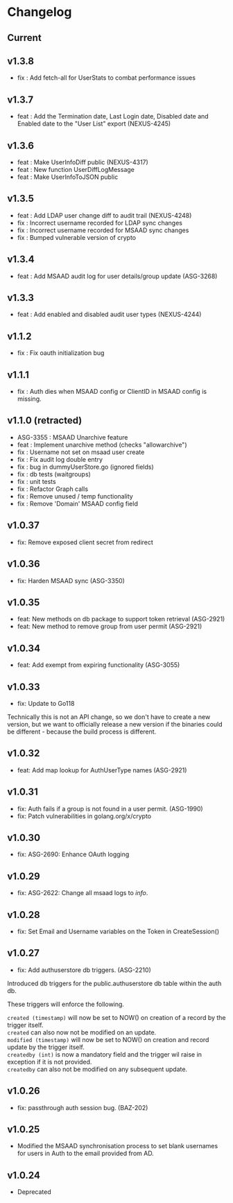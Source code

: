 # Changelog

## Current

## v1.3.8

* fix : Add fetch-all for UserStats to combat performance issues 

## v1.3.7

* feat : Add the Termination date, Last Login date, Disabled date and Enabled date to the "User List" export (NEXUS-4245)

## v1.3.6

* feat : Make UserInfoDiff public (NEXUS-4317)
* feat : New function UserDiffLogMessage
* feat : Make UserInfoToJSON public

## v1.3.5

* feat : Add LDAP user change diff to audit trail (NEXUS-4248)
* fix : Incorrect username recorded for LDAP sync changes
* fix : Incorrect username recorded for MSAAD sync changes
* fix : Bumped vulnerable version of crypto

## v1.3.4

* feat : Add MSAAD audit log for user details/group update (ASG-3268)

## v1.3.3

* feat : Add enabled and disabled audit user types (NEXUS-4244)

## v1.1.2

* fix : Fix oauth initialization bug

## v1.1.1

* fix : Auth dies when MSAAD config or ClientID in MSAAD config is missing.

## v1.1.0 (retracted)

* ASG-3355 : MSAAD Unarchive feature
* feat : Implement unarchive method (checks "allowarchive")
* fix : Username not set on msaad user create
* fix : Fix audit log double entry
* fix : bug in dummyUserStore.go (ignored fields)
* fix : db tests (waitgroups)
* fix : unit tests
* fix : Refactor Graph calls
* fix : Remove unused / temp functionality
* fix : Remove 'Domain' MSAAD config field

## v1.0.37 

* fix: Remove exposed client secret from redirect 

## v1.0.36

* fix: Harden MSAAD sync (ASG-3350)

## v1.0.35

* feat: New methods on db package to support token retrieval (ASG-2921)
* feat: New method to remove group from user permit (ASG-2921)

## v1.0.34

* feat: Add exempt from expiring functionality (ASG-3055)

## v1.0.33

* fix: Update to Go118

Technically this is not an API change, so we don't have to create a new version,
but we want to officially release a new version if the binaries could be
different - because the build process is different.

## v1.0.32

* feat: Add map lookup for AuthUserType names (ASG-2921)

## v1.0.31

* fix: Auth fails if a group is not found in a user permit. (ASG-1990)
* fix: Patch vulnerabilities in golang.org/x/crypto

## v1.0.30

* fix: ASG-2690: Enhance OAuth logging

## v1.0.29

* fix: ASG-2622: Change all msaad logs to *info*.

## v1.0.28

* fix: Set Email and Username variables on the Token in CreateSession()

## v1.0.27

* fix: Add authuserstore db triggers. (ASG-2210)

Introduced db triggers for the public.authuserstore db table within the auth db.

These triggers will enforce the following.

`created (timestamp)` will now be set to NOW() on creation of a record by the
trigger itself.  
`created` can also now not be modified on an update.  
`modified (timestamp)` will now be set to NOW() on creation and record update by
the trigger itself.  
`createdby (int)` is now a mandatory field and the trigger wil raise in exception
if it is not provided.  
`createdby` can also not be modified on any subsequent update.

## v1.0.26

* fix: passthrough auth session bug. (BAZ-202)

## v1.0.25

* Modified the MSAAD synchronisation process to set blank usernames for users in Auth to the email provided from AD.
 
## v1.0.24

* Deprecated